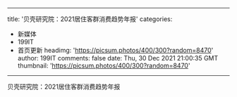 
---
title: '贝壳研究院：2021居住客群消费趋势年报'
categories: 
 - 新媒体
 - 199IT
 - 首页更新
headimg: 'https://picsum.photos/400/300?random=8470'
author: 199IT
comments: false
date: Thu, 30 Dec 2021 21:00:35 GMT
thumbnail: 'https://picsum.photos/400/300?random=8470'
---

<div>   
贝壳研究院：2021居住客群消费趋势年报  
</div>
            